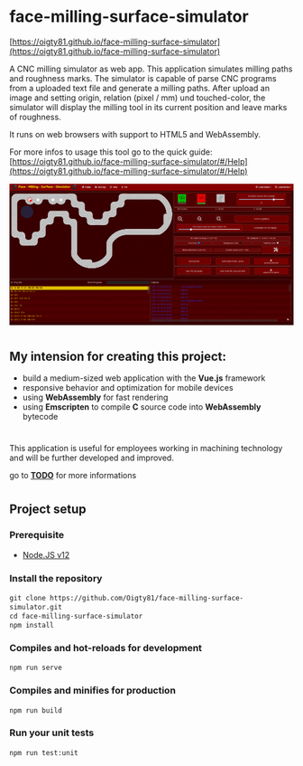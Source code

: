 # face-milling-surface-simulator
[https://oigty81.github.io/face-milling-surface-simulator](https://oigty81.github.io/face-milling-surface-simulator)

A CNC milling simulator as web app. 
This application simulates milling paths and roughness marks.
The simulator is capable of parse CNC programs from a uploaded text file and generate a milling paths.
After upload an image and setting origin, relation (pixel / mm) und touched-color, the simulator will display the milling tool in its current position and leave marks of roughness.

It runs on web browsers with support to HTML5 and WebAssembly.

For more infos to usage this tool go to the quick guide:\
[https://oigty81.github.io/face-milling-surface-simulator/#/Help](https://oigty81.github.io/face-milling-surface-simulator/#/Help)

![](./pagedemo.gif)

# 
## My intension for creating this project:
* build a medium-sized web application with the **Vue.js** framework
* responsive behavior and optimization for mobile devices
* using **WebAssembly** for fast rendering
* using **Emscripten** to compile **C** source code into **WebAssembly** bytecode

# 

This application is useful for employees working in machining technology and will be further developed and improved.

go to **[TODO](TODO.md)** for more informations

# 
## Project setup

### Prerequisite

- [Node.JS v12](https://nodejs.org/download/release/v12.8.0/)

### Install the repository
```
git clone https://github.com/Oigty81/face-milling-surface-simulator.git
cd face-milling-surface-simulator
npm install
```

### Compiles and hot-reloads for development
```
npm run serve
```

### Compiles and minifies for production
```
npm run build
```

### Run your unit tests
```
npm run test:unit
```

# 
